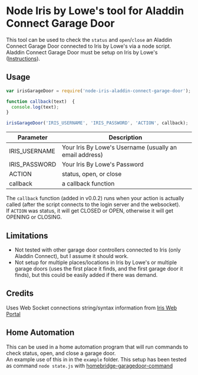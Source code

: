 # Node Iris by Lowe's tool for Aladdin Connect Garage Door

This tool can be used to check the `status` and `open`/`close` an Aladdin Connect Garage Door connected to Iris by Lowe's via a node script.  
Aladdin Connect Garage Door must be setup on Iris by Lowe's ([Instructions](http://www.geniecompany.com/data/products/aladdinconnect/iris-programming_aladdin-connect.pdf)).

## Usage
```javascript
var irisGarageDoor = require('node-iris-aladdin-connect-garage-door');

function callback(text)  {
  console.log(text);
}

irisGarageDoor('IRIS_USERNAME', 'IRIS_PASSWORD', 'ACTION', callback);
```
Parameter       | Description
----------------|------------
IRIS_USERNAME   | Your Iris By Lowe's Username (usually an email address)
IRIS_PASSWORD   | Your Iris By Lowe's Password
ACTION          | status, open, or close
callback        | a callback function

The `callback` function (added in v0.0.2) runs when your action is actually called (after the script connects to the login server and the websocket).  
If `ACTION` was status, it will get CLOSED or OPEN, otherwise it will get OPENING or CLOSING.

## Limitations
- Not tested with other garage door controllers connected to Iris (only Aladdin Connect), but I assume it should work.
- Not setup for multiple places/locations in Iris by Lowe's or multiple garage doors (uses the first place it finds, and the first garage door it finds), but this could be easily added if there was demand.

## Credits
Uses Web Socket connections string/syntax information from [Iris Web Portal](https://github.com/thegillion/Iris-Web-Portal)

## Home Automation
This can be used in a home automation program that will run commands to check status, open, and close a garage door.  
An example use of this in in the `example` folder. This setup has been tested as command `node state.js` with [homebridge-garagedoor-command](https://www.npmjs.com/package/homebridge-garagedoor-command)
